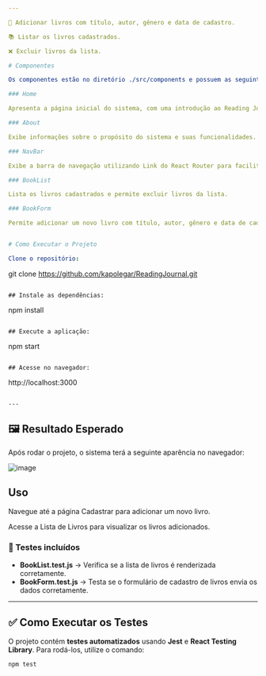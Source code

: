 ```yaml
---

📖 Adicionar livros com título, autor, gênero e data de cadastro.

📚 Listar os livros cadastrados.

❌ Excluir livros da lista.

# Componentes

Os componentes estão no diretório ./src/components e possuem as seguintes funcionalidades:

### Home

Apresenta a página inicial do sistema, com uma introdução ao Reading Journal.

### About

Exibe informações sobre o propósito do sistema e suas funcionalidades.

### NavBar

Exibe a barra de navegação utilizando Link do React Router para facilitar a troca de páginas.

### BookList

Lista os livros cadastrados e permite excluir livros da lista.

### BookForm

Permite adicionar um novo livro com título, autor, gênero e data de cadastro.


# Como Executar o Projeto

Clone o repositório:

```
git clone https://github.com/kapolegar/ReadingJournal.git
```  

## Instale as dependências:

```
npm install
```

## Execute a aplicação:

```
npm start
```

## Acesse no navegador:

```
http://localhost:3000
```  

---
```


## 🖼️ Resultado Esperado  

Após rodar o projeto, o sistema terá a seguinte aparência no navegador:  

![image](https://github.com/user-attachments/assets/4eac7849-b5f7-4802-aaf9-00f2920bb017)

## Uso

Navegue até a página Cadastrar para adicionar um novo livro.

Acesse a Lista de Livros para visualizar os livros adicionados.


### 🔎 Testes incluídos  
- **BookList.test.js** → Verifica se a lista de livros é renderizada corretamente.  
- **BookForm.test.js** → Testa se o formulário de cadastro de livros envia os dados corretamente.

---

## ✅ Como Executar os Testes  

O projeto contém **testes automatizados** usando **Jest** e **React Testing Library**. Para rodá-los, utilize o comando:  

```sh
npm test
```

